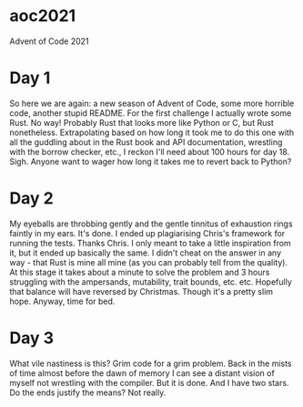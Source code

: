 # aoc2021
Advent of Code 2021

# Day 1
So here we are again: a new season of Advent of Code, some more horrible code, another stupid README. For the first challenge I actually wrote some Rust. No way! Probably Rust that looks more like Python or C, but Rust nonetheless. Extrapolating based on how long it took me to do this one with all the guddling about in the Rust book and API documentation, wrestling with the borrow checker, etc., I reckon I'll need about 100 hours for day 18. Sigh. Anyone want to wager how long it takes me to revert back to Python? 

# Day 2
My eyeballs are throbbing gently and the gentle tinnitus of exhaustion rings faintly in my ears. It's done. I ended up plagiarising Chris's framework for running the tests. Thanks Chris. I only meant to take a little inspiration from it, but it ended up basically the same. I didn't cheat on the answer in any way - that Rust is mine all mine (as you can probably tell from the quality). At this stage it takes about a minute to solve the problem and 3 hours struggling with the ampersands, mutability, trait bounds, etc. etc. Hopefully that balance will have reversed by Christmas. Though it's a pretty slim hope. Anyway, time for bed.

# Day 3
What vile nastiness is this? Grim code for a grim problem. Back in the mists of time almost before the dawn of memory I can see a distant vision of myself not wrestling with the compiler. But it is done. And I have two stars. Do the ends justify the means? Not really. 
